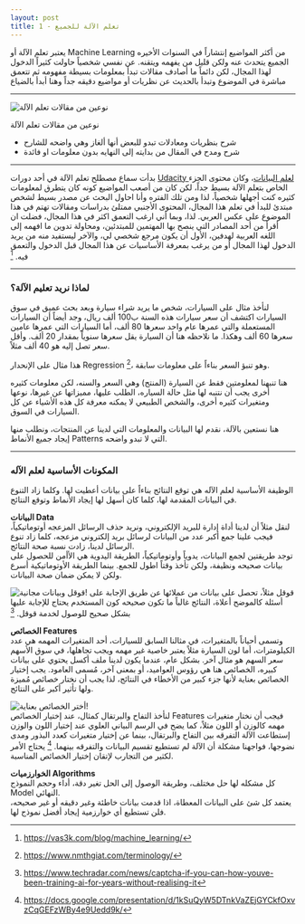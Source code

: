 ```yaml
---
layout: post
title: تعلم الآلة للجميع - 1
---
```


يعتبر تعلم الآلة أو Machine Learning من أكثر المواضيع إنتشاراً في السنوات الأخيره الجميع يتحدث عنه ولكن قليل من يفهمه ويتقنه. عن نفسي شخصياً حاولت كثيراً الدخول لهذا المجال، لكن دائماً ما أصادف مقالات تبدأ بمعلومات بسيطة مفهومه ثم تتعمق مباشرة في الموضوع وتبدأ بالحديث عن نظريات أو مواضيع دقيقه جداً وهنا أبدأ بالضياع

---

![](https://alioh.github.io/images/2019-2-8/1.jpg "نوعين من مقالات تعلم الآلة")  

نوعين من مقالات تعلم الآلة
- شرح بنظريات ومعادلات تبدو للبعض أنها ألغاز وهي واضحه للشارح
- شرح ومدح في المقال من بدايته إلى النهايه بدون معلومات او فائدة

---

بدأت سماع مصطلح تعلم الآلة في أحد دورات [Udacity لعلم البيانات](https://www.udacity.com/course/data-analyst-nanodegree--nd002)، وكان محتوى الجزء الخاص بتعلم الآلة بسيط جداً، لكن كان من أصعب المواضيع كونه كان يتطرق لمعلومات كثيره كنت أجهلها شخصياً، لذا ومن تلك الفتره وأنا احاول البحث عن مصدر بسيط لشخص مبتدئ للبدأ في تعلم هذا المجال، المحتوى الأجنبي ممتلئ بدراسات ومقالات تهتم في هذا الموضوع على عكس العربي. لذا، وبما أني ارغب التعمق اكثر في هذا المجال، فضلت ان أقرأ من أحد
المصادر التي ينصح بها المهتمين للمبتدئين، ومحاولة تدوين ما افهمه إلى اللغه العربية لهدفين، الأول أن يكون مرجع شخصي لي، والآخر ليستفيد منه من يريد الدخول لهذا المجال أو من يرغب بمعرفة الأساسيات عن هذا المجال قبل الدخول والتعمق فيه. [^1]

---

### لماذا نريد تعليم الآلة؟

لنأخذ مثال على السيارات، شخص ما يريد شراء سيارة وبعد بحث عميق في سوق السيارات اكتشف أن سعر سيارات هذه السنة ب100 ألف ريال، وجد أيضاً أن السيارات المستعملة والتي عمرها عام واحد سعرها 80 ألف، أما السيارات التي عمرها عامين سعرها 60 ألف وهكذا. ما نلاحظه هنا أن السيارة يقل سعرها سنوياً بمقدار 20 ألف. وأقل سعر تصل إليه هو 40 ألف مثلاً.  

هذا مثال على الإنحدار Regression [^2]، وهو تنبؤ السعر بناءاً على معلومات سابقة.  

هنا تنبهنا لمعلومتين فقط عن السيارة (المنتج) وهي السعر والسنه، لكن معلومات كثيره أخرى يجب أن نتنبه لها مثل حالة السياره، الطلب عليها، مميزاتها عن غيرها، نوعها ومتغيرات كثيره أخرى، والشخص الطبيعي لا يمكنه معرفة كل هذه الأشياء عن كل السيارات في السوق.

هنا نستعين بالآلة، نقدم لها البيانات والمعلومات التي لدينا عن المنتجات، ونطلب منها إيجاد جميع الأنماط Patterns التي لا تبدو واضحه.

---

### المكونات الأساسية لعلم الآله

الوظيفة الأساسية لعلم الآله هي توقع النتائج بناءاً على بيانات أعطيت لها. وكلما زاد التنوع في البيانات المقدمة لها، كلما كان أسهل لها إيجاد الأنماط وتوقع النتائج.  

**البيانات Data**  
لنقل مثلاً أن لدينا أداة إدارة للبريد الإلكتروني، ونريد حذف الرسائل المزعجه أوتوماتيكياً، فيجب علينا جمع أكبر عدد من البيانات لرسائل بريد إلكتروني مزعجه، كلما زاد تنوع الرسائل لدينا، زادت نسبة صحة النتائج.  
توجد طريقتين لجمع البيانات، يدوياً وأوتوماتيكياً، الطريقة اليدوية هي الأأمن للحصول على بيانات صحيحه ونظيفة، ولكن تأخذ وقتاً اطول للجمع. بينما الطريقة الأوتوماتيكية أسرع
ولكن لا يمكن ضمان صحة البيانات.

![](https://alioh.github.io/images/2019-2-8/2.jpg "قوقل وبيانات مجانية!") 
قوقل مثلاً، تحصل على بيانات من عملائها عن طريق الإجابة على أسئلة كالموضح أعلاة، النتائج غالباً ما تكون صحيحه كون المستخدم يحتاج للإجابة عليها بشكل صحيح للوصول لخدمة قوقل. [^3]

**الخصائص Features**  
وتسمى أحياناً بالمتغيرات، في مثالنا السابق للسيارات، أحد المتغيرات المهمه هي عدد الكيلومترات، أما لون السيارة مثلاً يعتبر خاصية غير مهمه ويجب تجاهلها،
في سوق الأسهم سعر السهم هو مثال آخر. بشكل عام، عندما يكون لدينا ملف أكسل
يحتوي على بيانات كبيره، الخصائص هنا هي رؤوس العواميد، أو بمعنى آخر، مُسمى العامود. 
يجب إختيار الخصائص بعناية لأنها جزء كبير من الأخطاء في النتائج، لذا يجب أن نختار خصائص
مُميزة ولها تأثير أكبر على النتائج.  

![](https://alioh.github.io/images/2019-2-8/3.jpg "أختر الخصائص بعناية!")  
لنأخذ التفاح والبرتقال كمثال، عند إختيار الخصائص Features فيجب أن نختار متغيرات مهمه كالوزن أو اللون مثلاً، كما يضح في الرسم البياني العلوي عند إختيار اللون والوزن إستطاعت الآلة التفرقه بين التفاح والبرتقال، بينما عن إختيار متغيرات كعدد البذور ومدى نضوجها، فواجهنا مشكلة أن الآلة لم تستطيع تقسيم البيانات والتفرقه بينهما.  [^4]
يحتاج الأمر لكثير من التجارب لإتقان إختيار الخصائص المناسبة.  

**الخوارزميات Algorithms**  
كل مشكله لها حل مختلف، وطريقة الوصول إلى الحل تغير دقة، أداء وحجم النموذج Model النهائي.  
يعتمد كل شئ على البيانات المعطاة، اذا قدمت بيانات خاطئة وغير دقيقه أو غير صحيحه، فلن تستطيع أي خوارزمية إيجاد أفضل نموذج لها.  
  
  
  
[^1]: <https://vas3k.com/blog/machine_learning/>
[^2]: <https://www.nmthgiat.com/terminology/>
[^3]: <https://www.techradar.com/news/captcha-if-you-can-how-youve-been-training-ai-for-years-without-realising-it>  
[^4]: <https://docs.google.com/presentation/d/1kSuQyW5DTnkVaZEjGYCkfOxvzCqGEFzWBy4e9Uedd9k/>
